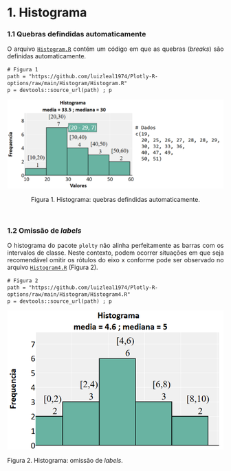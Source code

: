 # 1. Histograma

<p></p>

### 1.1 Quebras defindidas automaticamente

<p align="justify">O arquivo <a target='_blank' rel='noopener noreferrer' href='https://github.com/luizleal1974/Plotly-R-options/blob/main/Histogram/Histogram.R'><code>Histogram.R</code></a> contém um código em que as quebras (<i>breaks</i>) são definidas automaticamente.</p>

```{r}
# Figura 1
path = "https://github.com/luizleal1974/Plotly-R-options/raw/main/Histogram/Histogram.R"
p = devtools::source_url(path) ; p
```

<p align="center">
<img src="/Histogram/Histogram.png" alt="Drawing"/>
</p>

<p align="center">
Figura 1. Histograma: quebras defindidas automaticamente.
</p>

</br>


### 1.2 Omissão de <i>labels</i>

<p align="justify">O histograma do pacote <code>plolty</code> não alinha perfeitamente as barras com os intervalos de classe. Neste contexto, podem ocorrer situações em que seja recomendável omitir os rótulos do eixo x conforme pode ser observado no arquivo <a target='_blank' rel='noopener noreferrer' href='https://github.com/luizleal1974/Plotly-R-options/blob/main/Histogram/Histogram4.R'><code>Histogram4.R</code></a> (Figura 2).</p>

```{r}
# Figura 2
path = "https://github.com/luizleal1974/Plotly-R-options/raw/main/Histogram/Histogram4.R"
p = devtools::source_url(path) ; p
```

<p align="center">
<img src="/Histogram/Histogram4.png" alt="Drawing"/>

Figura 2. Histograma: omissão de <i>labels</i>.
</p>


</br>

</br>
